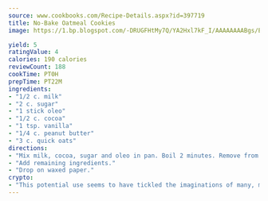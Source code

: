 ```yaml
---
source: www.cookbooks.com/Recipe-Details.aspx?id=397719
title: No-Bake Oatmeal Cookies
image: https://1.bp.blogspot.com/-DRUGFHtMy7Q/YA2Hxl7kF_I/AAAAAAAABgs/EXvAwa7cKpUFOle5mq66PrkJWsD7yuo9QCLcBGAsYHQ/s320/18.png

yield: 5
ratingValue: 4
calories: 190 calories
reviewCount: 188
cookTime: PT0H
prepTime: PT22M
ingredients:
- "1/2 c. milk"
- "2 c. sugar"
- "1 stick oleo"
- "1/2 c. cocoa"
- "1 tsp. vanilla"
- "1/4 c. peanut butter"
- "3 c. quick oats"
directions:
- "Mix milk, cocoa, sugar and oleo in pan. Boil 2 minutes. Remove from heat."
- "Add remaining ingredients."
- "Drop on waxed paper."
crypto:
- "This potential use seems to have tickled the imaginations of many, many bitcoin fanciers."
---
```

